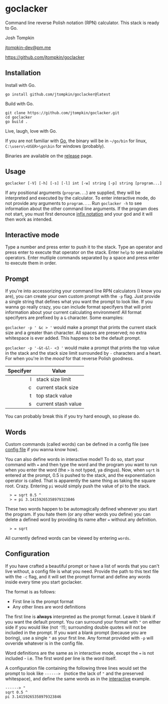 # goclacker

Command line reverse Polish notation (RPN) calculator. This stack is ready to
Go.

Josh Tompkin

jtompkin-dev@pm.me

https://github.com/jtompkin/goclacker

## Installation

Install with Go.

```
go install github.com/jtompkin/goclacker@latest
```

Build with Go.

```
git clone https://github.com/jtompkin/goclacker.git
cd goclacker
go build .
```

Live, laugh, love with Go.

If you are not familiar with [Go](https://go.dev), the binary will be in
`~/go/bin` for linux, `C:\users\<USER>\go\bin` for windows (probably).

Binaries are available on the
[release](https://github.com/jtompkin/goclacker/releases/latest) page.

## Usage

```
goclacker [-V] [-h] [-s] [-l] int [-w] string [-p] string [program...]
```

If any positional arguments (`program...`) are supplied, they will be
interpreted and executed by the calculator. To enter interactive mode, do not
provide any arguments to `program...`. Run `goclacker -h` to see information
about the other command line arguments. If the program does not start, you must
first denounce [infix notation](https://en.wikipedia.org/wiki/Satan) and your
god and it will then work as intended.

## Interactive mode

Type a number and press enter to push it to the stack. Type an operator and
press enter to execute that operator on the stack. Enter `help` to see available
operators. Enter mutliple commands separated by a space and press enter to
execute them in order.

## Prompt

If you're into accessorizing your command line RPN calculators (I know you are),
you can create your own custom prompt with the `-p` flag. Just provide a single
string that defines what you want the prompt to look like. If you wanna go
really crazy, you can include format specifyers that will print information
about your current calculating environment! All format specifyers are prefixed
by a `&` character. Some examples:

`goclacker -p ' &c > '` would make a prompt that prints the current stack size
and a greater than character. All spaces are preserved; no extra whitespace is
ever added. This happens to be the default prompt.

`goclacker -p '-&t-&l- <3 '` would make a prompt that prints the top value in
the stack and the stack size limit surrounded by `-` characters and a heart. For
when you're in the *mood* for that reverse Polish goodness.

| Specifyer | Value               |
|----------:|---------------------|
|         l | stack size limit    |
|         c | current stack size  |
|         t | top stack value     |
|         s | current stash value |

You can probably break this if you try hard enough, so please do.

## Words

Custom commands (called words) can be defined in a config file (see [config
file](#configuration) if you wanna know how).

You can also define words in interactive mode!! To do so, start your command
with `=` and then type the word and the program you want to run when you enter
the word (the `>` is not typed, ya dingus). Now, when `sqrt` is entered at the
prompt, 0.5 is pushed to the stack, and the exponentiation operator is called.
That is apparently the same thing as taking the square root. Crazy. Entering
`pi` would simply push the value of pi to the stack.

```
  > = sqrt 0.5 ^
  > = pi 3.14159265358979323846
```

These two words happen to be automagically defined whenever you start the
program. If you hate them (or any other words you define) you can delete a
defined word by providing its name after `=` without any definition.

```
  > = sqrt
```

All currently defined words can be viewed by entering `words`.

## Configuration

If you have crafted a beautiful prompt or have a list of words that you can't
live without, a config file is what you need. Provide the path to this text file
with the `-c` flag, and it will set the prompt format and define any words
inside every time you start goclacker.

The format is as follows:

- First line is the prompt format
- Any other lines are word definitions

The first line is **always** interpreted as the prompt format. Leave it blank if
you want the default prompt. You can surround your format with `"` on either
side if you would like (not `'`!!); surrounding double quotes will not be
included in the prompt. If you want a blank prompt (because you are boring), use
a single `"` as your first line. Any format provided with `-p` will ovveride
whatever is in the config file.

Word definitions are the same as in interactive mode, except the `=` is not
included - i.e. The first word per line is the word itself.

A configuration file containing the following three lines would set the prompt
to look like `------> ` (notice the lack of `"` and the preserved whitespace),
and define the same words as in the [interactive](#words) example.

```
------> "
sqrt 0.5 ^
pi 3.14159265358979323846
```
